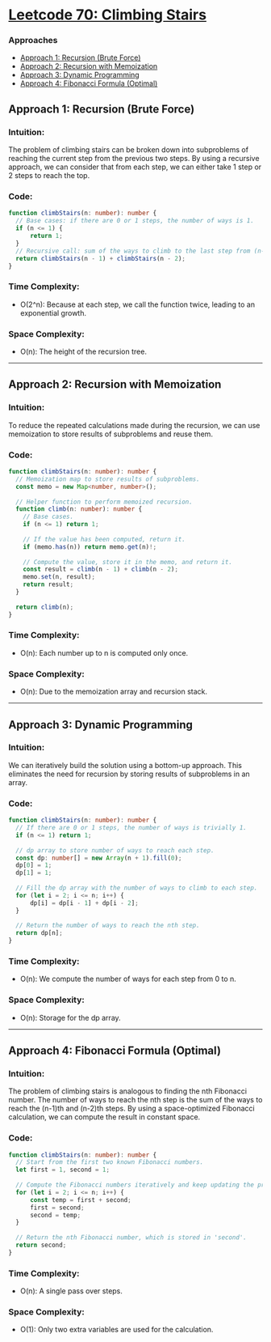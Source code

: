 # [Leetcode 70: Climbing Stairs](https://leetcode.com/problems/climbing-stairs/)

### Approaches
- [Approach 1: Recursion (Brute Force)](#approach-1-recursion-brute-force)
- [Approach 2: Recursion with Memoization](#approach-2-recursion-with-memoization)
- [Approach 3: Dynamic Programming](#approach-3-dynamic-programming)
- [Approach 4: Fibonacci Formula (Optimal)](#approach-4-fibonacci-formula-optimal)

## Approach 1: Recursion (Brute Force)

### Intuition:
The problem of climbing stairs can be broken down into subproblems of reaching the current step from the previous two steps. By using a recursive approach, we can consider that from each step, we can either take 1 step or 2 steps to reach the top.

### Code:
```typescript
function climbStairs(n: number): number {
  // Base cases: if there are 0 or 1 steps, the number of ways is 1.
  if (n <= 1) {
      return 1;
  }
  // Recursive call: sum of the ways to climb to the last step from (n-1) and (n-2) steps.
  return climbStairs(n - 1) + climbStairs(n - 2);
}
```

### Time Complexity: 
- O(2^n): Because at each step, we call the function twice, leading to an exponential growth.

### Space Complexity: 
- O(n): The height of the recursion tree.

---

## Approach 2: Recursion with Memoization

### Intuition:
To reduce the repeated calculations made during the recursion, we can use memoization to store results of subproblems and reuse them.

### Code:
```typescript
function climbStairs(n: number): number {
  // Memoization map to store results of subproblems.
  const memo = new Map<number, number>();
  
  // Helper function to perform memoized recursion.
  function climb(n: number): number {
    // Base cases.
    if (n <= 1) return 1;
    
    // If the value has been computed, return it.
    if (memo.has(n)) return memo.get(n)!;
    
    // Compute the value, store it in the memo, and return it.
    const result = climb(n - 1) + climb(n - 2);
    memo.set(n, result);
    return result;
  }
  
  return climb(n);
}
```

### Time Complexity:
- O(n): Each number up to n is computed only once.

### Space Complexity:
- O(n): Due to the memoization array and recursion stack.

---

## Approach 3: Dynamic Programming

### Intuition:
We can iteratively build the solution using a bottom-up approach. This eliminates the need for recursion by storing results of subproblems in an array.

### Code:
```typescript
function climbStairs(n: number): number {
  // If there are 0 or 1 steps, the number of ways is trivially 1.
  if (n <= 1) return 1;
  
  // dp array to store number of ways to reach each step.
  const dp: number[] = new Array(n + 1).fill(0);
  dp[0] = 1;
  dp[1] = 1;
  
  // Fill the dp array with the number of ways to climb to each step.
  for (let i = 2; i <= n; i++) {
      dp[i] = dp[i - 1] + dp[i - 2];
  }
  
  // Return the number of ways to reach the nth step.
  return dp[n];
}
```

### Time Complexity:
- O(n): We compute the number of ways for each step from 0 to n.

### Space Complexity:
- O(n): Storage for the dp array.

---

## Approach 4: Fibonacci Formula (Optimal)

### Intuition:
The problem of climbing stairs is analogous to finding the nth Fibonacci number. The number of ways to reach the nth step is the sum of the ways to reach the (n-1)th and (n-2)th steps. By using a space-optimized Fibonacci calculation, we can compute the result in constant space.

### Code:
```typescript
function climbStairs(n: number): number {
  // Start from the first two known Fibonacci numbers.
  let first = 1, second = 1;
  
  // Compute the Fibonacci numbers iteratively and keep updating the previous two.
  for (let i = 2; i <= n; i++) {
      const temp = first + second;
      first = second;
      second = temp;
  }
  
  // Return the nth Fibonacci number, which is stored in 'second'.
  return second;
}
```

### Time Complexity:
- O(n): A single pass over steps.

### Space Complexity:
- O(1): Only two extra variables are used for the calculation.

